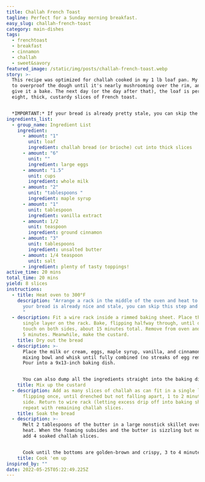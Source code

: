 ```yaml
---
title: Challah French Toast
tagline: Perfect for a Sunday morning breakfast.
easy_slug: challah-french-toast
category: main-dishes
tags:
  - frenchtoast
  - breakfast
  - cinnamon
  - challah
  - sweet&savory
featured_image: /static/img/posts/challah-french-toast.webp
story: >-
  This recipe was optimized for challah cooked in my 1 lb loaf pan. My trick is
  to overproof the dough until it's nearly mushrooming over the rim, and then
  give it a bake. The next day (or the day after that), the loaf is perfect for
  eight, thick, custardy slices of French toast.  


  *IMPORTANT:* If your bread is already pretty stale, you can skip the first two steps.
ingredients_list:
  - group_name: Ingredient List
    ingredient:
      - amount: "1"
        unit: loaf
        ingredient: challah bread (or brioche) cut into thick slices
      - amount: "6"
        unit: ""
        ingredient: large eggs
      - amount: "1.5"
        unit: cups
        ingredient: whole milk
      - amount: "2"
        unit: "tablespoons "
        ingredient: maple syrup
      - amount: "1"
        unit: tablespoon
        ingredient: vanilla extract
      - amount: 1/2
        unit: teaspoon
        ingredient: ground cinnamon
      - amount: "3"
        unit: tablespoons
        ingredient: unsalted butter
      - amount: 1/4 teaspoon
        unit: salt
      - ingredient: plenty of tasty toppings!
active_time: 20 mins
total_time: 20 mins
yield: 8 slices
instructions:
  - title: Heat oven to 300°F
    description: "Arrange a rack in the middle of the oven and heat to 300°F. If
      your bread is already nice and stale, you can skip this step and the next.
      "
  - description: Fit a wire rack inside a rimmed baking sheet. Place the bread in a
      single layer on the rack. Bake, flipping halfway through, until dry to the
      touch on both sides, about 15 minutes total. Remove from oven and let cool
      5 minutes. Meanwhile, make the custard.
    title: Dry out the bread
  - description: >-
      Place the milk or cream, eggs, maple syrup, vanilla, and cinnamon in a
      mixing bowl and whisk until fully combined (no streaks of egg remaining).
      Pour into a 9x13-inch baking dish.


      You can also dump all the ingredients straight into the baking dish, but it'll be more difficult to get a thorough mixing.
    title: Mix up the custard
  - description: Add as many slices of challah as can fit in a single layer. Soak,
      flipping once, until drenched but not falling apart, 1 to 2 minutes per
      side. Return to wire rack (letting excess drip off into baking sheet) and
      repeat with remaining challah slices.
    title: Soak the bread
  - description: >-
      Melt 2 tablespoons of the butter in a large nonstick skillet over medium
      heat. When the foaming subsides and the butter is sizzling but not brown,
      add 4 soaked challah slices.


      Cook until the bottoms are golden-brown and crispy, 3 to 4 minutes. Flip and cook until the second side is browned, about 3 minutes more. Add remaining 1 tablespoon butter to the pan in between batches, swirling as it melts to ensure it doesn’t burn. Serve warm with more maple syrup.
    title: Cook 'em up
inspired_by: ""
date: 2022-05-25T05:22:49.225Z
---
```

